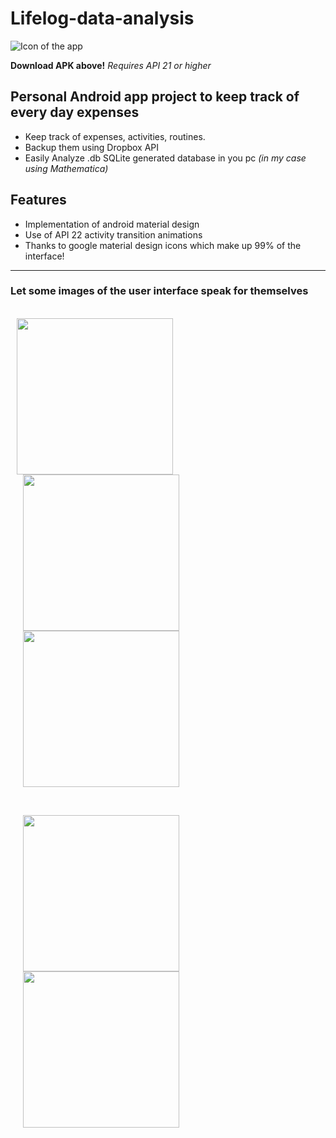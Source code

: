 # Lifelog-data-analysis
![Icon of the app](http://juanjoneri.me/img/Lifelog/lifelog_ic_launcher.png)

**Download APK above!**
*Requires API 21 or higher*

## Personal Android app project to keep track of every day expenses
 - Keep track of expenses, activities, routines.
 - Backup them using Dropbox API
 - Easily Analyze .db SQLite generated database in you pc *(in my case using Mathematica)*

## Features
 - Implementation of android material design
 - Use of API 22 activity transition animations
 - Thanks to google material design icons which make up 99% of the interface!

<hr>

### Let some images of the user interface speak for themselves
<br>
<img src="http://juanjoneri.me/img/Lifelog/Screen_Main Activity.png" hspace="10" width="250"/> <img src="http://juanjoneri.me/img/Lifelog/backup.png" hspace="20" width="250"/> <img src="http://juanjoneri.me/img/Lifelog/price.png" hspace="20" width="250"/> 
<p><br></p>
<img src="http://juanjoneri.me/img/Lifelog/Screen_Details Activity.png" hspace="20" width="250"/> 
<img src="http://juanjoneri.me/img/Lifelog/custom.png" hspace="20" width="250"/>
